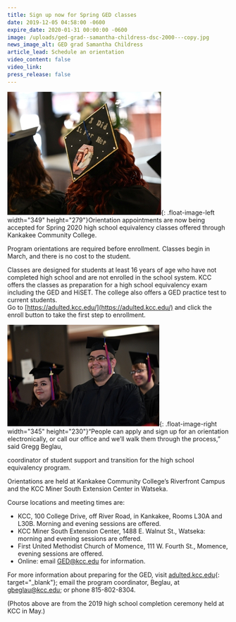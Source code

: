 ```yaml
---
title: Sign up now for Spring GED classes
date: 2019-12-05 04:58:00 -0600
expire_date: 2020-01-31 00:00:00 -0600
image: /uploads/ged-grad--samantha-childress-dsc-2000---copy.jpg
news_image_alt: GED grad Samantha Childress
article_lead: Schedule an orientation
video_content: false
video_link:
press_release: false
---
```


![](/uploads/ged-grad--samantha-childress-dsc-2000---copy.jpg){: .float-image-left width="349" height="279"}Orientation appointments are now being accepted for Spring 2020 high school equivalency classes offered through Kankakee Community College.

Program orientations are required before enrollment. Classes begin in March, and there is no cost to the student.&nbsp;

Classes are designed for students at least 16 years of age who have not completed high school and are not enrolled in the school system. KCC offers the classes as preparation for a high school equivalency exam including the GED and HiSET. The college also offers a GED practice test to current students.<br>Go to [https://adulted.kcc.edu/](https://adulted.kcc.edu/) and click the enroll button to take the first step to enrollment.&nbsp;

![](/uploads/ged-grads-gabriela-elvia-marie-cruz-and-santios-david-feliciano-dsc-2053---copy.jpg){: .float-image-right width="345" height="230"}“People can apply and sign up for an orientation electronically, or call our office and we’ll walk them through the process,” said Gregg Beglau,

coordinator of student support and transition for the high school equivalency program.

Orientations are held at Kankakee Community College’s Riverfront Campus and the KCC Miner South Extension Center in Watseka.&nbsp;

Course locations and meeting times are:

* KCC, 100 College Drive, off River Road, in Kankakee, Rooms L30A and L30B. Morning and evening sessions are offered.
* KCC Miner South Extension Center, 1488 E. Walnut St., Watseka: morning and evening sessions are offered.
* First United Methodist Church of Momence, 111 W. Fourth St., Momence, evening sessions are offered.
* Online: email [GED@kcc.edu](mailto:GED@kcc.edu) for information.

For more information about preparing for the GED, visit [adulted.kcc.edu](https://adulted.kcc.edu/){: target="_blank"}; email the program coordinator, Beglau, at [gbeglau@kcc.edu](mailto:gbeglau@kcc.edu); or phone 815-802-8304.

(Photos above are from the 2019 high school completion ceremony held at KCC in May.)